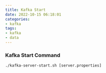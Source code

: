 ```yaml
---
title: Kafka Start
date: 2022-10-15 06:18:01
categories:
- kafka
tags:
- kafka
- data
---
```


### Kafka Start Command

```
./kafka-server-start.sh [server.properties]
```
